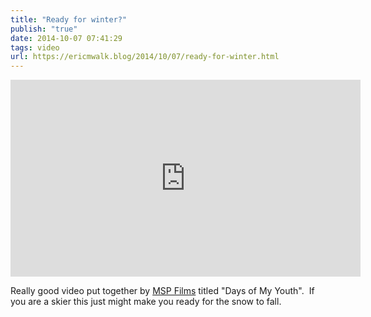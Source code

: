 ```yaml
---
title: "Ready for winter?"
publish: "true"
date: 2014-10-07 07:41:29
tags: video
url: https://ericmwalk.blog/2014/10/07/ready-for-winter.html
---
```


<iframe width="560" height="315" src="https://www.youtube.com/embed/W-QbHRVOfcM" title="YouTube video player" frameborder="0" allow="accelerometer; autoplay; clipboard-write; encrypted-media; gyroscope; picture-in-picture" allowfullscreen></iframe>

Really good video put together by <a href="http://mspfilms.com/">MSP Films</a> titled "Days of My Youth".  If you are a skier this just might make you ready for the snow to fall.